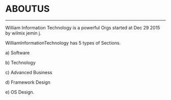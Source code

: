 # ABOUTUS
---------

William Information Technology    is  a  powerful  Orgs  started  at   Dec 29 2015  by wilmix  jemin j.

WilliamInformationTechnology  has  5 types  of  Sections.

a) Software

b) Technology

c) Advanced Business

d) Framework Design

e)  OS  Design.




